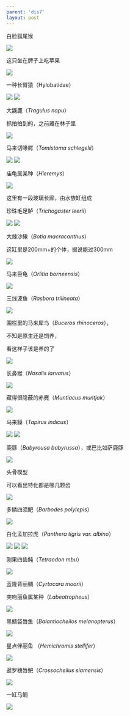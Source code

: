 ```yaml
---
parent: 'dis7'
layout: post
---
```

白脸狐尾猴

<img class='disc' src='https://lykoseremos.github.io/gmalb-01/dis7/185.jpg'>

这只坐在牌子上吃苹果

<img class='disc' src='https://lykoseremos.github.io/gmalb-01/dis7/186.jpg'>

一种长臂猿（Hylobatidae）

<img class='disc' src='https://lykoseremos.github.io/gmalb-01/dis7/187.jpg'>

<img class='disc' src='https://lykoseremos.github.io/gmalb-01/dis7/188.jpg'>

大鼷鹿（<i>Tragulus napu</i>）

抓拍拍到的，之前藏在林子里

<img class='disc' src='https://lykoseremos.github.io/gmalb-01/dis7/189.jpg'>

马来切喙鳄（<i>Tomistoma schlegelii</i>）

<img class='disc' src='https://lykoseremos.github.io/gmalb-01/dis7/190.jpg'>

<img class='disc' src='https://lykoseremos.github.io/gmalb-01/dis7/191.jpg'>

庙龟属某种（<i>Hieremys</i>）

<img class='disc' src='https://lykoseremos.github.io/gmalb-01/dis7/192.jpg'>

这里有一段玻璃长廊，由水族缸组成

珍珠毛足鲈（<i>Trichogaster leerii</i>）

<img class='disc' src='https://lykoseremos.github.io/gmalb-01/dis7/193.jpg'>

<img class='disc' src='https://lykoseremos.github.io/gmalb-01/dis7/196.jpg'>

大棘沙鳅（<i>Botia macracanthus</i>）

这缸里是200mm+的个体，据说能过300mm

<img class='disc' src='https://lykoseremos.github.io/gmalb-01/dis7/194.jpg'>

马来巨龟（<i>Orlitia borneensis</i>）

<img class='disc' src='https://lykoseremos.github.io/gmalb-01/dis7/195.jpg'>

三线波鱼（<i>Rasbora trilineata</i>）

<img class='disc' src='https://lykoseremos.github.io/gmalb-01/dis7/197.jpg'>

围栏里的马来犀鸟（<i>Buceros rhinoceros</i>），

不知是原生还是饲养，

看这样子该是养的了

<img class='disc' src='https://lykoseremos.github.io/gmalb-01/dis7/198.jpg'>

长鼻猴（<i>Nasalis larvatus</i>）

<img class='disc' src='https://lykoseremos.github.io/gmalb-01/dis7/199.jpg'>

藏得很隐蔽的赤麂（<i>Muntiacus muntjak</i>）

<img class='disc' src='https://lykoseremos.github.io/gmalb-01/dis7/200.jpg'>

马来貘（<i>Tapirus indicus</i>）

<img class='disc' src='https://lykoseremos.github.io/gmalb-01/dis7/201.jpg'>

<img class='disc' src='https://lykoseremos.github.io/gmalb-01/dis7/202.jpg'>

鹿豚（<i>Babyrousa babyrussa</i>），或巴比如萨鹿豚

<img class='disc' src='https://lykoseremos.github.io/gmalb-01/dis7/203.jpg'>

头骨模型

可以看出特化都是哪几颗齿

<img class='disc' src='https://lykoseremos.github.io/gmalb-01/dis7/204.jpg'>

多鳞四须鲃（<i>Barbodes polylepis</i>）

<img class='disc' src='https://lykoseremos.github.io/gmalb-01/dis7/205.jpg'>

白化孟加拉虎（<i>Panthera tigris var. albino</i>）

<img class='disc' src='https://lykoseremos.github.io/gmalb-01/dis7/206.jpg'>

<img class='disc' src='https://lykoseremos.github.io/gmalb-01/dis7/207.jpg'>

<img class='disc' src='https://lykoseremos.github.io/gmalb-01/dis7/208.jpg'>

刚果四齿鲀（<i>Tetraodon mbu</i>）

<img class='disc' src='https://lykoseremos.github.io/gmalb-01/dis7/209.jpg'>

蓝隆背丽鲷（<i>Cyrtocara moorii</i>）

突吻丽鱼属某种（<i>Labeotropheus</i>）

<img class='disc' src='https://lykoseremos.github.io/gmalb-01/dis7/210.jpg'>

黑鳍袋唇鱼（<i>Balantiocheilos melanopterus</i>）

<img class='disc' src='https://lykoseremos.github.io/gmalb-01/dis7/211.jpg'>

星点伴丽鱼 （<i>Hemichromis stellifer</i>）

<img class='disc' src='https://lykoseremos.github.io/gmalb-01/dis7/212.jpg'>

暹罗穗唇鲃（<i>Crossocheilus siamensis</i>）

<img class='disc' src='https://lykoseremos.github.io/gmalb-01/dis7/213.jpg'>

一缸马鲷

<img class='disc' src='https://lykoseremos.github.io/gmalb-01/dis7/214.jpg'>
